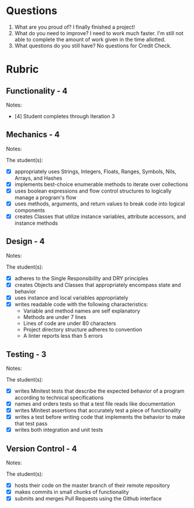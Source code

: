 # Questions

1. What are you proud of?
I finally finished a project!
1. What do you need to improve?
I need to work much faster.  I'm still not able to complete the amount of work given in the time allotted.
1. What questions do you still have?
No questions for Credit Check.

# Rubric

## Functionality - 4

Notes:

- [4] Student completes through Iteration 3

## Mechanics - 4

Notes:

The student(s):

- [X] appropriately uses Strings, Integers, Floats, Ranges, Symbols, Nils, Arrays, and Hashes
- [X] implements best-choice enumerable methods to iterate over collections
- [X] uses boolean expressions and flow control structures to logically manage a program's flow
- [X] uses methods, arguments, and return values to break code into logical components
- [X] creates Classes that utilize instance variables, attribute accessors, and instance methods

## Design - 4

Notes:

The student(s):

- [X] adheres to the Single Responsibility and DRY principles
- [X] creates Objects and Classes that appropriately encompass state and behavior
- [X] uses instance and local variables appropriately
- [X] writes readable code with the following characteristics:
    * Variable and method names are self explanatory
    * Methods are under 7 lines
    * Lines of code are under 80 characters
    * Project directory structure adheres to convention
    * A linter reports less than 5 errors

## Testing - 3

Notes:

The student(s):

- [X] writes Minitest tests that describe the expected behavior of a program according to technical specifications
- [X] names and orders tests so that a test file reads like documentation
- [X] writes Minitest assertions that accurately test a piece of functionality
- [X] writes a test before writing code that implements the behavior to make that test pass
- [X] writes both integration and unit tests

## Version Control - 4

Notes:

The student(s):

- [X] hosts their code on the master branch of their remote repository
- [X] makes commits in small chunks of functionality
- [X] submits and merges Pull Requests using the Github interface
